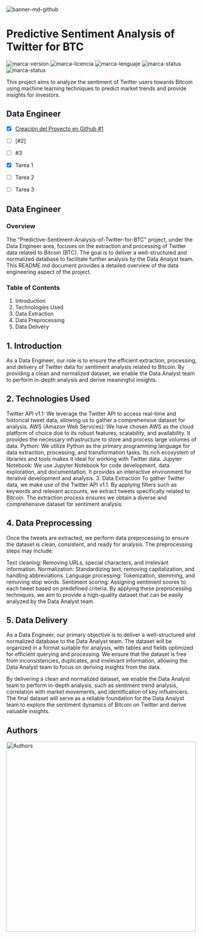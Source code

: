 ![banner-md-github](https://user-images.githubusercontent.com/17438992/235576090-c4a0424b-8533-42c8-9436-fc227c64b0d3.jpg)
# Predictive Sentiment Analysis of Twitter for BTC
![marca-version](https://img.shields.io/badge/Versi%C3%B3n-1.0.0-blue?style=for-the-badge&logo=twitter)
![marca-licencia](https://img.shields.io/badge/Licencia-GNU%20AGPL%20v3.0-green?style=for-the-badge&logo=twitter)
![marca-lenguaje](https://img.shields.io/badge/Python-v3.10.10-yellowgreen?style=for-the-badge&logo=python)
![marca-status](https://img.shields.io/badge/Status-Project%20Kickoff-orange?style=for-the-badge&logo=firefoxbrowser)
![marca-status](https://img.shields.io/badge/Authors-15-red?style=for-the-badge&logo=twitter)

This project aims to analyze the sentiment of Twitter users towards Bitcoin using machine learning techniques to predict market trends and provide insights for investors.

## Data Engineer
- [x] [Creación del Proyecto en Github #1](https://github.com/cistelsa/Predictive-Sentiment-Analysis-of-Twitter-for-BTC/issues/1)
- [ ] [#2]
- [ ] #3

- [x] Tarea 1
- [ ] Tarea 2
- [ ] Tarea 3
## Data Engineer

### Overview
The "Predictive-Sentiment-Analysis-of-Twitter-for-BTC" project, under the Data Engineer area, focuses on the extraction and processing of Twitter data related to Bitcoin (BTC). The goal is to deliver a well-structured and normalized database to facilitate further analysis by the Data Analyst team. This README.md document provides a detailed overview of the data engineering aspect of the project.

### Table of Contents
  1. Introduction
  2. Technologies Used
  3. Data Extraction
  4. Data Preprocessing
  5. Data Delivery

## 1. Introduction
As a Data Engineer, our role is to ensure the efficient extraction, processing, and delivery of Twitter data for sentiment analysis related to Bitcoin. By providing a clean and normalized dataset, we enable the Data Analyst team to perform in-depth analysis and derive meaningful insights.

## 2. Technologies Used
Twitter API v1.1: We leverage the Twitter API to access real-time and historical tweet data, allowing us to gather a comprehensive dataset for analysis.
AWS (Amazon Web Services): We have chosen AWS as the cloud platform of choice due to its robust features, scalability, and availability. It provides the necessary infrastructure to store and process large volumes of data.
Python: We utilize Python as the primary programming language for data extraction, processing, and transformation tasks. Its rich ecosystem of libraries and tools makes it ideal for working with Twitter data.
Jupyter Notebook: We use Jupyter Notebook for code development, data exploration, and documentation. It provides an interactive environment for iterative development and analysis.
3. Data Extraction
To gather Twitter data, we make use of the Twitter API v1.1. By applying filters such as keywords and relevant accounts, we extract tweets specifically related to Bitcoin. The extraction process ensures we obtain a diverse and comprehensive dataset for sentiment analysis.

## 4. Data Preprocessing
Once the tweets are extracted, we perform data preprocessing to ensure the dataset is clean, consistent, and ready for analysis. The preprocessing steps may include:

Text cleaning: Removing URLs, special characters, and irrelevant information.
Normalization: Standardizing text, removing capitalization, and handling abbreviations.
Language processing: Tokenization, stemming, and removing stop words.
Sentiment scoring: Assigning sentiment scores to each tweet based on predefined criteria.
By applying these preprocessing techniques, we aim to provide a high-quality dataset that can be easily analyzed by the Data Analyst team.

## 5. Data Delivery
As a Data Engineer, our primary objective is to deliver a well-structured and normalized database to the Data Analyst team. The dataset will be organized in a format suitable for analysis, with tables and fields optimized for efficient querying and processing. We ensure that the dataset is free from inconsistencies, duplicates, and irrelevant information, allowing the Data Analyst team to focus on deriving insights from the data.

By delivering a clean and normalized dataset, we enable the Data Analyst team to perform in-depth analysis, such as sentiment trend analysis, correlation with market movements, and identification of key influencers. The final dataset will serve as a reliable foundation for the Data Analyst team to explore the sentiment dynamics of Bitcoin on Twitter and derive valuable insights.


## Authors
<a href="https://github.com/cistelsa/Predictive-Sentiment-Analysis-of-Twitter-for-BTC/graphs/contributors"><img src="https://user-images.githubusercontent.com/17438992/235699801-50530173-2b5d-4473-8ca3-2c4d3078570c.png" width="500" alt="Authors" /></a>


